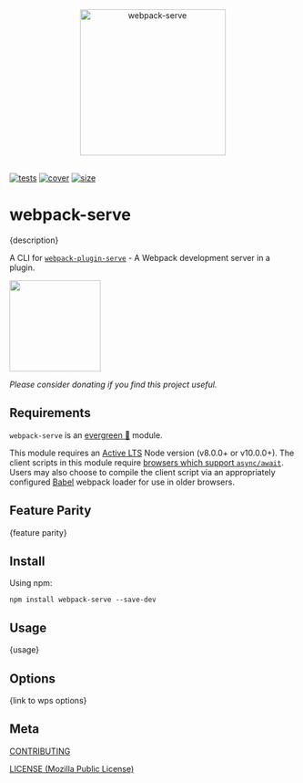 [tests]: 	https://img.shields.io/circleci/project/github/shellscape/webpack-serve.svg
[tests-url]: https://circleci.com/gh/shellscape/webpack-serve

[cover]: https://codecov.io/gh/shellscape/webpack-serve/branch/master/graph/badge.svg
[cover-url]: https://codecov.io/gh/shellscape/webpack-serve

[size]: https://packagephobia.now.sh/badge?p=webpack-serve
[size-url]: https://packagephobia.now.sh/result?p=webpack-serve

[https]: https://nodejs.org/api/https.html#https_https_createserver_options_requestlistener
[http2]: https://nodejs.org/api/http2.html#http2_http2_createserver_options_onrequesthandler
[http2tls]: https://nodejs.org/api/http2.html#http2_http2_createsecureserver_options_onrequesthandler

<div align="center">
	<img width="256" src="https://raw.githubusercontent.com/shellscape/webpack-serve/master/assets/serve.svg?sanitize=true" alt="webpack-serve"><br/><br/>
</div>

[![tests][tests]][tests-url]
[![cover][cover]][cover-url]
[![size][size]][size-url]

# webpack-serve

{description}

A CLI for [`webpack-plugin-serve`](https://github.com/shellscape/webpack-plugin-serve) - A Webpack development server in a plugin.

<a href="https://www.patreon.com/shellscape">
  <img src="https://c5.patreon.com/external/logo/become_a_patron_button@2x.png" width="160">
</a>

_Please consider donating if you find this project useful._

## Requirements

`webpack-serve` is an [evergreen 🌲](./.github/FAQ.md#what-does-evergreen-mean) module.

This module requires an [Active LTS](https://github.com/nodejs/Release) Node version (v8.0.0+ or v10.0.0+). The client scripts in this module require [browsers which support `async/await`](https://caniuse.com/#feat=async-functions). Users may also choose to compile the client script via an appropriately configured [Babel](https://babeljs.io/) webpack loader for use in older browsers.

## Feature Parity

{feature parity}

## Install

Using npm:

```console
npm install webpack-serve --save-dev
```

## Usage

{usage}

## Options

{link to wps options}

## Meta

[CONTRIBUTING](./.github/CONTRIBUTING.md)

[LICENSE (Mozilla Public License)](./LICENSE)
